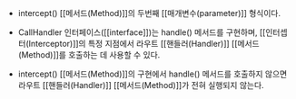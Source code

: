 - intercept() [[메서드(Method)]]의 두번째 [[매개변수(parameter)]] 형식이다.

- CallHandler 인터페이스([[interface]])는 handle() 메서드를 구현하며, [[인터셉터(Interceptor)]]의 특정 지점에서 라우트 [[핸들러(Handler)]] [[메서드(Method)]]를 호출하는 데 사용할 수 있다.

- intercept() [[메서드(Method)]]의 구현에서 handle() 메서드를 호출하지 않으면 라우트 [[핸들러(Handler)]] [[메서드(Method)]]가 전혀 실행되지 않는다.
  
